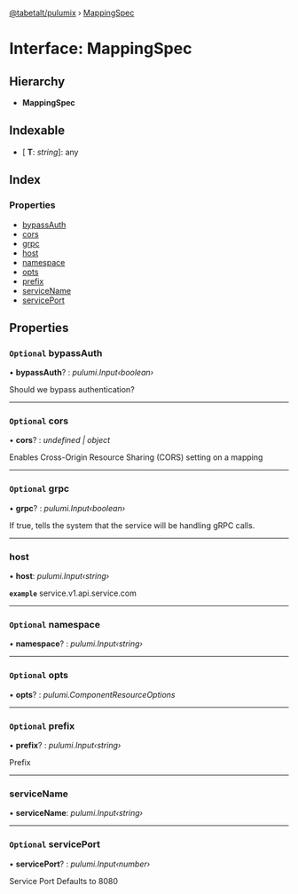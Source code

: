 [@tabetalt/pulumix](../README.md) › [MappingSpec](mappingspec.md)

# Interface: MappingSpec

## Hierarchy

* **MappingSpec**

## Indexable

* \[ **T**: *string*\]: any

## Index

### Properties

* [bypassAuth](mappingspec.md#optional-bypassauth)
* [cors](mappingspec.md#optional-cors)
* [grpc](mappingspec.md#optional-grpc)
* [host](mappingspec.md#host)
* [namespace](mappingspec.md#optional-namespace)
* [opts](mappingspec.md#optional-opts)
* [prefix](mappingspec.md#optional-prefix)
* [serviceName](mappingspec.md#servicename)
* [servicePort](mappingspec.md#optional-serviceport)

## Properties

### `Optional` bypassAuth

• **bypassAuth**? : *pulumi.Input‹boolean›*

Should we bypass authentication?

___

### `Optional` cors

• **cors**? : *undefined | object*

Enables Cross-Origin Resource Sharing (CORS) setting on a mapping

___

### `Optional` grpc

• **grpc**? : *pulumi.Input‹boolean›*

If true, tells the system that the service will be handling gRPC calls.

___

###  host

• **host**: *pulumi.Input‹string›*

**`example`** service.v1.api.service.com

___

### `Optional` namespace

• **namespace**? : *pulumi.Input‹string›*

___

### `Optional` opts

• **opts**? : *pulumi.ComponentResourceOptions*

___

### `Optional` prefix

• **prefix**? : *pulumi.Input‹string›*

Prefix

___

###  serviceName

• **serviceName**: *pulumi.Input‹string›*

___

### `Optional` servicePort

• **servicePort**? : *pulumi.Input‹number›*

Service Port
Defaults to 8080
